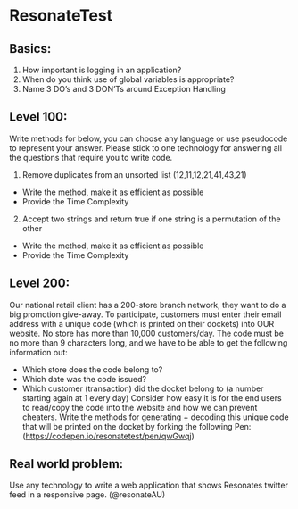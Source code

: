# ResonateTest
## Basics:
1. How important is logging in an application?
2. When do you think use of global variables is appropriate?
3. Name 3 DO’s and 3 DON’Ts around Exception Handling

## Level 100:
Write methods for below, you can choose any language or use pseudocode to represent your answer. Please stick to one technology for answering all the questions that require you to write code.
1. Remove duplicates from an unsorted list (12,11,12,21,41,43,21)
  * Write the method, make it as efficient as possible
  * Provide the Time Complexity

2. Accept two strings and return true if one string is a permutation of the other
  * Write the method, make it as efficient as possible
  * Provide the Time Complexity

## Level 200:
Our national retail client has a 200-store branch network, they want to do a big promotion give-away. To participate, customers must enter their email address with a unique code (which is printed on their dockets) into OUR website. No store has more than 10,000 customers/day.
The code must be no more than 9 characters long, and we have to be able to get the following information out:
- Which store does the code belong to?
- Which date was the code issued?
- Which customer (transaction) did the docket belong to (a number starting again at 1 every day)
Consider how easy it is for the end users to read/copy the code into the website and how we can prevent cheaters.
Write the methods for generating + decoding this unique code that will be printed on the docket by forking the following Pen:
(https://codepen.io/resonatetest/pen/qwGwqj)


## Real world problem:
Use any technology to write a web application that shows Resonates twitter feed in a responsive page. (@resonateAU)
